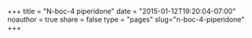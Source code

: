 +++
title = "N-boc-4 piperidone"
date = "2015-01-12T19:20:04-07:00"
noauthor = true
share = false
type = "pages"
slug="n-boc-4-piperidone"
+++

